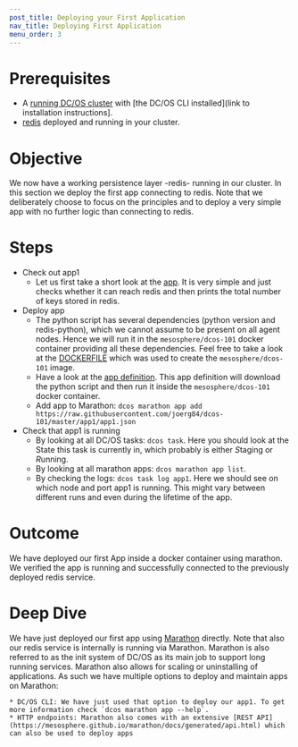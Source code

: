 ```yaml
---
post_title: Deploying your First Application
nav_title: Deploying First Application
menu_order: 3
---
```



# Prerequisites
* A [running DC/OS cluster](/docs/1.8/tutorial/cli/) with [the DC/OS CLI installed](link to installation instructions].
* [redis](/docs/1.8/tutorial/redis-package/) deployed and running in your cluster.

# Objective
We now have a working persistence layer -redis- running in our cluster.
In this section we deploy the first app connecting to redis. Note that we deliberately choose to focus on the principles and to deploy a very simple app with no further logic than connecting to redis.

# Steps
  * Check out app1
    * Let us first take a short look at the [app](https://raw.githubusercontent.com/joerg84/dcos-101/master/app1/app1.py). It is very simple and just checks whether it can reach redis and then prints the total number of keys stored in redis.
  * Deploy app
    * The python script has several dependencies (python version and redis-python), which we cannot assume to be present on all agent nodes. Hence we will run it in the `mesosphere/dcos-101` docker container providing all these dependencies. Feel free to take a look at the [DOCKERFILE](https://github.com/joerg84/dcos-101/blob/master/app1/DOCKERFILE) which was used to create the `mesosphere/dcos-101` image.
    * Have a look at the [app definition](https://raw.githubusercontent.com/joerg84/dcos-101/master/app1/app1.json). This app definition will download the python script and then run it inside the `mesosphere/dcos-101` docker container.
    * Add app to Marathon: `dcos marathon app add https://raw.githubusercontent.com/joerg84/dcos-101/master/app1/app1.json`
  * Check that app1 is running
      * By looking at all DC/OS tasks: `dcos task`. Here you should look at the State this task is currently in, which probably is either *S*taging or *R*unning.
      * By looking at all marathon apps: `dcos marathon app list`.
      * By checking the logs: `dcos task log app1`. Here we should see on which node and port app1 is running. This might vary between different runs and even during the lifetime of the app.

# Outcome
 We have deployed our first App inside a docker container using marathon.
 We verified the app is running and successfully connected to the previously deployed redis service.

# Deep Dive
  We have just deployed our first app using [Marathon](https://mesosphere.github.io/marathon/) directly. Note that also our redis service is internally is running via Marathon.
  Marathon is also referred to as the init system of DC/OS as its main job to support long running services.
  Marathon also allows for scaling or uninstalling of applications.
  As such we have multiple options to deploy and maintain apps on Marathon:

    * DC/OS CLI: We have just used that option to deploy our app1. To get more information check `dcos marathon app --help`.
    * HTTP endpoints: Marathon also comes with an extensive [REST API](https://mesosphere.github.io/marathon/docs/generated/api.html) which can also be used to deploy apps

